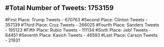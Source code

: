 #Total Number of Tweets: 1753159 
---
#First Place: Trump Tweets - 670763
#Second Place: Clinton Tweets - 357139
#Third Place: Cruz Tweets - 266025
#Fourth Place: Sanders Tweets - 195123
#Fifth Place: Rubio Tweets - 111134
#Sixth Place: Jeb! Tweets - 84451
#Seventh Place: Kasich Tweets - 46593
#Last Place: Carson Tweets - 21931

